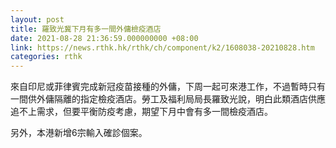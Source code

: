 ```yaml
---
layout: post
title: 羅致光冀下月有多一間外傭檢疫酒店
date: 2021-08-28 21:36:59.000000000 +08:00
link: https://news.rthk.hk/rthk/ch/component/k2/1608038-20210828.htm
categories: rthk
---
```


來自印尼或菲律賓完成新冠疫苗接種的外傭，下周一起可來港工作，不過暫時只有一間供外傭隔離的指定檢疫酒店。勞工及福利局局長羅致光說，明白此類酒店供應追不上需求，但要平衡防疫考慮，期望下月中會有多一間檢疫酒店。

另外，本港新增6宗輸入確診個案。
